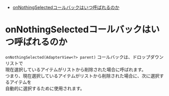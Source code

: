 <!-- TOC START min:1 max:3 link:true asterisk:false update:true -->
- [onNothingSelectedコールバックはいつ呼ばれるのか](#onnothingselectedコールバックはいつ呼ばれるのか)
<!-- TOC END -->


# onNothingSelectedコールバックはいつ呼ばれるのか

`onNothingSelected(AdapterView<?> parent)` コールバックは、ドロップダウンリストで  
現在選択しているアイテムがリストから削除された場合に呼ばれます。  
つまり、現在選択しているアイテムがリストから削除された場合に、次に選択するアイテムを  
自動的に選択するために使用されます。
